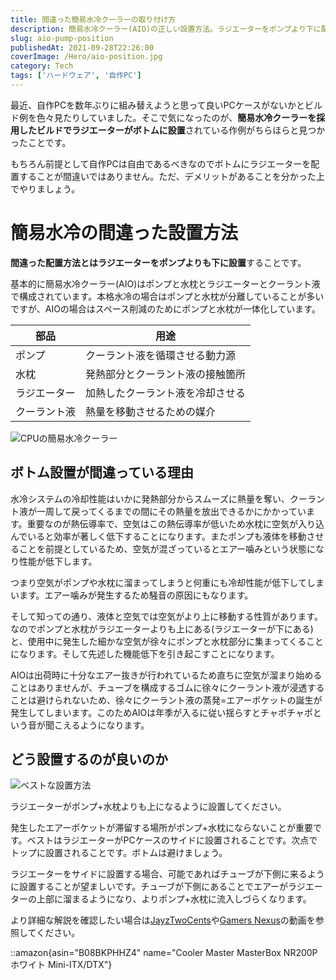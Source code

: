 ```yaml
---
title: 間違った簡易水冷クーラーの取り付け方
description: 簡易水冷クーラー(AIO)の正しい設置方法。ラジエーターをポンプより下に配置するとエアー噛みで性能低下・騒音発生する理由と、適切なサイド・トップ設置の重要性を詳説。
slug: aio-pump-position
publishedAt: 2021-09-28T22:26:00
coverImage: /Hero/aio-position.jpg
category: Tech
tags: ['ハードウェア', '自作PC']
---
```


最近、自作PCを数年ぶりに組み替えようと思って良いPCケースがないかとビルド例を色々見たりしていました。そこで気になったのが、**簡易水冷クーラーを採用したビルドでラジエーターがボトムに設置**されている作例がちらほらと見つかったことです。

もちろん前提として自作PCは自由であるべきなのでボトムにラジエーターを配置することが間違いではありません。ただ、デメリットがあることを分かった上でやりましょう。

# 簡易水冷の間違った設置方法

**間違った配置方法とはラジエーターをポンプよりも下に設置**することです。

基本的に簡易水冷クーラー(AIO)はポンプと水枕とラジエーターとクーラント液で構成されています。本格水冷の場合はポンプと水枕が分離していることが多いですが、AIOの場合はスペース削減のためにポンプと水枕が一体化しています。

| 部品         | 用途                             |
| ------------ | -------------------------------- |
| ポンプ       | クーラント液を循環させる動力源   |
| 水枕         | 発熱部分とクーラント液の接触箇所 |
| ラジエーター | 加熱したクーラント液を冷却させる |
| クーラント液 | 熱量を移動させるための媒介       |

![CPUの簡易水冷クーラー](/Tech/corsair-aio-H150i.png 'H150i PRO RGB 360mm')

## ボトム設置が間違っている理由

水冷システムの冷却性能はいかに発熱部分からスムーズに熱量を奪い、クーラント液が一周して戻ってくるまでの間にその熱量を放出できるかにかかっています。重要なのが熱伝導率で、空気はこの熱伝導率が低いため水枕に空気が入り込んでいると効率が著しく低下することになります。またポンプも液体を移動させることを前提としているため、空気が混ざっているとエアー噛みという状態になり性能が低下します。

つまり空気がポンプや水枕に溜まってしまうと何重にも冷却性能が低下してしまいます。エアー噛みが発生するため騒音の原因にもなります。

そして知っての通り、液体と空気では空気がより上に移動する性質があります。なのでポンプと水枕がラジエーターよりも上にある(ラジエーターが下にある)と、使用中に発生した細かな空気が徐々にポンプと水枕部分に集まってくることになります。そして先述した機能低下を引き起こすことになります。

AIOは出荷時に十分なエアー抜きが行われているため直ちに空気が溜まり始めることはありませんが、チューブを構成するゴムに徐々にクーラント液が浸透することは避けられないため、徐々にクーラント液の蒸発=エアーポケットの誕生が発生してしまいます。このためAIOは年季が入るに従い揺らすとチャポチャポという音が聞こえるようになります。

## どう設置するのが良いのか

![ベストな設置方法](/Tech/aio-pump-position-jayz.jpg 'JayzTwoCentsによる解説')

ラジエーターがポンプ+水枕よりも上になるように設置してください。

発生したエアーポケットが滞留する場所がポンプ+水枕にならないことが重要です。ベストはラジエーターがPCケースのサイドに設置されることです。次点でトップに設置されることです。ボトムは避けましょう。

ラジエーターをサイドに設置する場合、可能であればチューブが下側に来るように設置することが望ましいです。チューブが下側にあることでエアーがラジエーターの上部に溜まるようになり、よりポンプ+水枕に流入しづらくなります。

より詳細な解説を確認したい場合は[JayzTwoCents](https://youtu.be/DKwA7ygTJn0)や[Gamers Nexus](https://youtu.be/BbGomv195sk)の動画を参照してください。

::amazon{asin="B08BKPHHZ4" name="Cooler Master MasterBox NR200P ホワイト Mini-ITX/DTX"}

